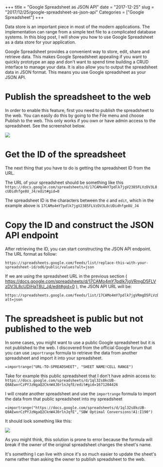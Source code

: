 +++
title = "Google Spreadsheet as JSON API"
date = "2017-12-25"
slug = "2017/12/25/google-spreadsheet-as-json-api"
Categories = ["Google Spreadsheet"]
+++

Data store is an important piece in most of the modern applications. The implementation can range from a simple text file to a complicated database systems. In this blog post, I will show you how to use Google Spreadsheet as a data store for your application. 

Google Spreadsheet provides a convenient way to store, edit, share and retrieve data. This makes Google Spreadsheet appealing if you want to quickly prototype an app and don't want to spend time building a CRUD interface to manage your data. It is also allow you to output the spreadsheet data in JSON format. This means you use Google spreadsheet as your JSON API.

# Publish the spreadsheet to the web

In order to enable this feature, first you need to publish the spreadsheet to the web. You can easily do this by going to the File menu and choose Publish to the web. This only works if you own or have admin access to the spreadsheet. See the screenshot below.

[![](/images/posts/google-spreadsheet-json-api/publish-to-the-web.png)](/images/posts/google-spreadsheet-json-api/publish-to-the-web.png)

# Get the ID of the spreadsheet

The next thing that you have to do is getting the spreadsheet ID from the URL.

The URL of your spreadsheet should be something like this `https://docs.google.com/spreadsheets/d/17CAMo4mY7pdlk7jgV2385FLVzDV3L8cUDidhfge8U_J4/edit#gid=0`

The spreadsheet ID is the characters between the `d` and `edit`, which in the example above is `17CAMo4mY7pdlk7jgV2385FLVzDV3L8cUDidhfge8U_J4`

# Copy the ID and construct the JSON API endpoint

After retrieving the ID, you can start constructing the JSON API endpoint. The URL format as follow:

```
https://spreadsheets.google.com/feeds/list/replace-this-with-your-spreadsheet-id/od6/public/values?alt=json
```

If we are using the spreadsheet URL in the previous section ( https://docs.google.com/spreadsheets/d/17CAMo4mY7pdlk7jgVRmgD5FLVzDV3L8cUDiHaT8U_J4/edit#gid=0 ), the JSON API URL will be:

```
https://spreadsheets.google.com/feeds/list/17CAMo4mY7pdlk7jgVRmgD5FLVzDV3L8cUDiHaT8U_J4/od6/public/values?alt=json
```

# The spreadsheet is public but not published to the web

In some cases, you might want to use a public Google spreadsheet but it is not published to the web. I discovered from the official Google forum that you can use `importrange` formula to retrieve the data from another spreadsheet and import it into your spreadsheet.

```
=importrange("URL-TO-SPREADSHEET", "SHEET NAME!CELL RANGE")
```

Take for example this public spreadsheet that I don't have admin access to: `https://docs.google.com/spreadsheets/d/1ql32s8kcUB-Q8AEwxrCzPYJzNgaQ2CknW4J0rlnJqfE/edit#gid=1671204426`

I will create another spreadsheet and use the `importrange` formula to import the data from that public spreadsheet into my spreadsheet

```
=importrange("https://docs.google.com/spreadsheets/d/1ql32s8kcUB-Q8AEwxrCzPYJzNgaQ2CknW4J0rlnJqfE","SBW Optimal Conversions!A1:I190")
```

It should look something like this:

[![](/images/posts/google-spreadsheet-json-api/import-range.png)](/images/posts/google-spreadsheet-json-api/import-range.png)

As you might think, this solution is prone to error because the formula will break if the owner of the original spreadsheet changes the sheet's name.

It's something I can live with since it's so much easier to update the sheet's name rather than asking the owner to publish spreadsheet to the web.
